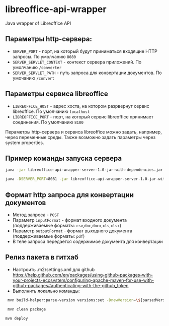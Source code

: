 # libreoffice-api-wrapper
Java wrapper of Libreoffice API

## Параметры http-сервера:
* ```SERVER_PORT``` - порт, на который будут приниматься входящие HTTP запросы. По умолчанию ```8080```
* ```SERVER_SERVLET_CONTEXT``` - контекст сервера приложений. По умолчанию ```/converter```
* ```SERVER_SERVLET_PATH``` - путь запроса для конвертации документов. По умочанию ```/convert```

## Параметры сервиса libreoffice
* ```LIBREOFFICE_HOST``` - адрес хоста, на котором разрвернут сервис libreoffice. По умолчанию ```localhost```
* ```LIBREOFFICE_PORT``` - порт, на который сервис libreoffice принимает соединения. По умолчанию ```8100```

Пераметры http-сервера и сервиса libreoffice можно задать, например, через переменные среды. Также возможно задать параметры через system properties.

## Пример команды запуска сервера
```bash
java -jar libreoffice-api-wrapper-server-1.0-jar-with-dependencies.jar
```
```bash
java -DSERVER_PORT=8081 -jar libreoffice-api-wrapper-server-1.0-jar-with-dependencies.jar
```

## Формат http запроса для конвертации документов
* Метод запроса - ```POST```
* Параметр ```inputFormat``` - формат входного документа (поддерживаемые форматы: ```csv```,```doc```,```docx```,```xls```,```xlsx```)
* Параметр ```outputFormat``` - формат выходного документа (поддерживаемые форматы: ```pdf```)
* В теле запроса передается содержимое документа для конвертации


## Релиз пакета в гитхаб 

* Настроить .m2/settings.xml для github https://help.github.com/en/packages/using-github-packages-with-your-projects-ecosystem/configuring-apache-maven-for-use-with-github-packages#authenticating-with-the-github_token
* Выполнить локально команды:
```bash 
 mvn build-helper:parse-version versions:set -DnewVersion=\${parsedVersion.majorVersion}.\${parsedVersion.minorVersion}.\${parsedVersion.nextIncrementalVersion} versions:commit
```
```bash 
 mvn clean package
```
```bash 
mvn deploy
```
